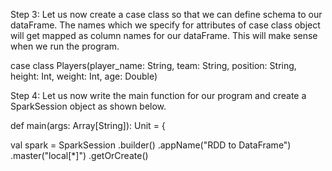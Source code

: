 
 

Step 3: Let us now create a case class so that we can define schema to our dataFrame. The names which we specify for attributes of case class object will get mapped as column names for our dataFrame. This will make sense when we run the program.

case class Players(player_name: String, team: String, position: String, height: Int, weight: Int, age: Double)

Step 4: Let us now write the main function for our program and create a SparkSession object as shown below.

def main(args: Array[String]): Unit = {

  val spark = SparkSession
    .builder()
    .appName("RDD to DataFrame")
    .master("local[*]")
    .getOrCreate()



 